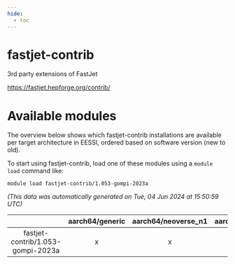 ```yaml
---
hide:
  - toc
---
```


fastjet-contrib
===============


3rd party extensions of FastJet

https://fastjet.hepforge.org/contrib/
# Available modules


The overview below shows which fastjet-contrib installations are available per target architecture in EESSI, ordered based on software version (new to old).

To start using fastjet-contrib, load one of these modules using a `module load` command like:

```shell
module load fastjet-contrib/1.053-gompi-2023a
```

*(This data was automatically generated on Tue, 04 Jun 2024 at 15:50:59 UTC)*  

| |aarch64/generic|aarch64/neoverse_n1|aarch64/neoverse_v1|x86_64/generic|x86_64/amd/zen2|x86_64/amd/zen3|x86_64/intel/haswell|x86_64/intel/skylake_avx512|
| :---: | :---: | :---: | :---: | :---: | :---: | :---: | :---: | :---: |
|fastjet-contrib/1.053-gompi-2023a|x|x|x|x|x|x|x|x|
